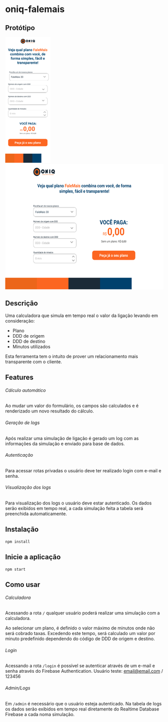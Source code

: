 # oniq-falemais

## Protótipo
<p float="left">
  <img src="./oniq-falemais-mobile.png" height="400" />
  <img src="./oniq-falemais-desktop.png" height="400" />
</p>


## Descrição
Uma calculadora que simula em tempo real o valor da ligação levando em consideração:
- Plano
- DDD de origem
- DDD de destino
- Minutos utilizados

Esta ferramenta tem o intuito de prover um relacionamento mais transparente com o cliente.

## Features
###### Cálculo automático
Ao mudar um valor do formulário, os campos são calculados e é renderizado um novo resultado do cálculo.

###### Geração de logs
Após realizar uma simulação de ligação é gerado um log com as informações da simulação e enviado para base de dados.

###### Autenticação
Para acessar rotas privadas o usuário deve ter realizado login com e-mail e senha.

###### Visualização dos logs
Para visualização dos logs o usuário deve estar autenticado. Os dados serão exibidos em tempo real, a cada simulação feita a tabela será preenchida automaticamente.

## Instalação
```
npm install
```

## Inicie a aplicação
```
npm start
```

## Como usar
###### Calculadora
Acessando a rota ```/``` qualquer usuário poderá realizar uma simulação com a calculadora.

Ao selecionar um plano, é definido o valor máximo de minutos onde não será cobrado taxas. Excedendo este tempo, será calculado um valor por minuto predefinido dependendo do código de DDD de origem e destino.

###### Login
Acessando a rota ```/login``` é possível se autenticar através de um e-mail e senha através do Firebase Authentication.
Usuário teste: email@email.com / 123456

###### Admin/Logs
Em ```/admin``` é necessário que o usuário esteja autenticado. Na tabela de logs os dados serão exibidos em tempo real diretamente do Realtime Database Firebase a cada noma simulação.
